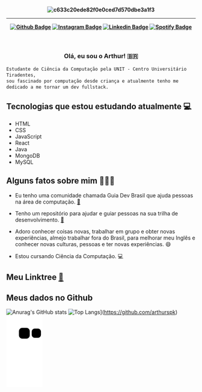 <h4 align="center">
 
![c633c20ede82f0e0ced7d570dbe3a1f3](https://user-images.githubusercontent.com/70382532/138322189-2db8df52-9dcb-40a0-88a8-c365466bd33d.gif)

<hr>

[![Github Badge](https://img.shields.io/badge/-Facebook-blue?style=for-the-badge&logo=Facebook&logoColor=white&link=https://github.com/arthurspk)](https://www.facebook.com/seixasqlc/)
[![Instagram Badge](https://img.shields.io/badge/-instagram-red?style=for-the-badge&logo=instagram&logoColor=white&link=https://github.com/arthurspk)](https://www.instagram.com/arthurspk/)
[![Linkedin Badge](https://img.shields.io/badge/-Linkedin-blue?style=for-the-badge&logo=Linkedin&logoColor=white&link=https://github.com/arthurspk)](https://www.linkedin.com/in/arthurspk/)
[![Spotify Badge](https://img.shields.io/badge/-Spotify-3bb34b?style=for-the-badge&logo=Spotify&logoColor=161f16&link=https://github.com/arthurspk)](https://open.spotify.com/user/Heimdallr0?fbclid=IwAR0vLf9kXegU7iZNCy3IJ1S6vb3sJ6CRRXelpW5tDOG5trSUGZ8SK4-Yjfg)
</h4>

<h3 align="center">  <br>

Olá, eu sou o Arthur! 🇧🇷
<br>

</h3>

```
Estudante de Ciência da Computação pela UNIT - Centro Universitário Tiradentes, 
sou fascinado por computação desde criança e atualmente tenho me dedicado a me tornar um dev fullstack.
```
## Tecnologias que estou estudando atualmente 💻

  - HTML
  - CSS
  - JavaScript
  - React
  - Java
  - MongoDB
  - MySQL

## Alguns fatos sobre mim 👨🏻‍💻

- Eu tenho uma comunidade chamada Guia Dev Brasil que ajuda pessoas na área de computação. [:link:](https://linktr.ee/guiadevbrasil)
- Tenho um repositório para ajudar e guiar pessoas na sua trilha de desenvolvimento.  [:link:](https://github.com/arthurspk/guiadevbrasil)

- Adoro conhecer coisas novas, trabalhar em grupo e obter novas experiências, almejo trabalhar fora do Brasil, para melhorar meu Inglês e conhecer novas culturas, pessoas e ter novas experiências. 😄

- Estou cursando Ciência da Computação. 💻

## Meu Linktree [:link:](https://linktr.ee/arthurspk)

## Meus dados no Github
![Anurag's GitHub stats](https://github-readme-stats.vercel.app/api?username=arthurspk&show_icons=true&theme=tokyonight)
![Top Langs](https://github-readme-stats.vercel.app/api/top-langs/?username=arthurspk&layout=compact&theme=tokyonight)](https://github.com/arthurspk)
![Snake animation](https://github.com/rafaballerini/rafaballerini/blob/output/github-contribution-grid-snake.svg)


